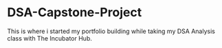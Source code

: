 # DSA-Capstone-Project
This is where i started my portfolio building while taking my DSA Analysis class with The Incubator Hub.
